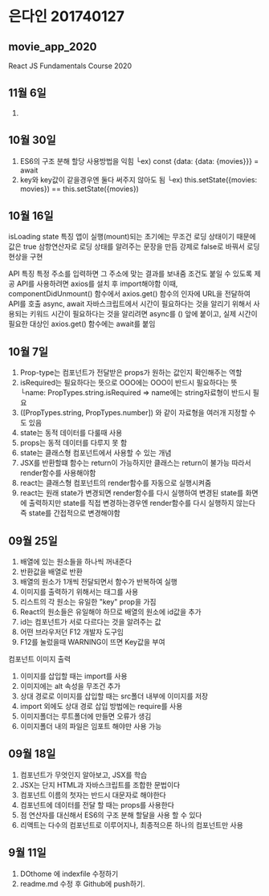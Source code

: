 # 은다인 201740127

## movie_app_2020
React JS Fundamentals Course 2020

## 11월 6일
1. 

## 10월 30일
1. ES6의 구조 분해 할당 사용방법을 익힘
    └ex) const {data: {data: {movies}}} = await
2. key와 key값이 같을경우엔 둘다 써주지 않아도 됨
    └ex) this.setState({movies: movies}) == this.setState({movies})

## 10월 16일
isLoading state 특징
앱이 실행(mount)되는 초기에는 무조건 로딩 상태이기 때문에 값은 true
삼항연산자로 로딩 상태를 알려주는 문장을 만듬
강제로 false로 바꿔서 로딩 현상을 구현

API 특징
특정 주소를 입력하면 그 주소에 맞는 결과를 보내줌
조건도 붙일 수 있도록 제공
API를 사용하려면 axios를 설치 후 import해야함
이때, componentDidUnmount() 함수에서 axios.get() 함수의 인자에 URL을 전달하여 API를 호출
async, await
자바스크립트에서 시간이 필요하다는 것을 알리기 위해서 사용되는 키워드
시간이 필요하다는 것을 알리려면 async를 () 앞에 붙이고, 실제 시간이 필요한 대상인 axios.get() 함수에는 await를 붙임


## 10월 7일
1. Prop-type는 컴포넌트가 전달받은 props가 원하는 값인지 확인해주는 역할
2. isRequired는 필요하다는 뜻으로 OOO에는 OOO이 반드시 필요하다는 뜻
    └name: PropTypes.string.isRequired => name에는 string자료형이 반드시 필요
3. ([PropTypes.string, PropTypes.number]) 와 같이 자료형을 여러개 지정할 수도 있음
4. state는 동적 데이터를 다룰때 사용
5. props는 동적 데이터를 다루지 못 함
6. state는 클래스형 컴포넌트에서 사용할 수 있는 개념
7. JSX를 반환할떄 함수는 return이 가능하지만 클래스는 return이 불가능 따라서 render함수를 사용해야함
8. react는 클래스형 컴포넌트의 render함수를 자동으로 실행시켜줌
9. react는 원래 state가 변경되면 render함수를 다시 실행하여 변경된 state를 화면에 출력하지만
    state를 직접 변경하는경우엔 render함수를 다시 실행하지 않는다 즉 state를 간접적으로 변경해야함


## 09월 25일
1. 배열에 있는 원소들을 하나씩 꺼내준다
2. 반환값을 배열로 반환
3. 배열의 원소가 1개씩 전달되면서 함수가 반복하여 실행
4. 이미지를 출력하기 위해서는  태그를 사용
5. 리스트의 각 원소는 유일한 "key" prop을 가짐
6. React의 원소들은 유일해야 하므로 배열의 원소에 id값을 추가
7. id는 컴포넌트가 서로 다르다는 것을 알려주는 값
8. 어떤 브라우저던 F12 개발자 도구임
9. F12를 눌렀을때 WARNING이 뜨면 Key값을 부여
 
 컴포넌트 이미지 출력
1. 이미지를 삽입할 때는 import를 사용
2. 이미지에는 alt 속성을 무조건 추가
3. 상대 경로로 이미지를 삽입할 때는 src폴더 내부에 이미지를 저장
4. import 외에도 상대 경로 삽입 방법에는 require를 사용
5. 이미지폴더는 루트폴더에 만들면 오류가 생김
6. 이미지폴더 내의 파일은 임포트 해야만 사용 가능


## 09월 18일
1. 컴포넌트가 무엇인지 알아보고, JSX를 학습
2. JSX는 단지 HTML과 자바스크립트를 조합한 문법이다
3. 컴포넌트 이름의 첫자는 반드시 대문자로 해야한다
4. 컴포넌트에 데이터를 전달 할 때는 props를 사용한다
5. 점 연산자를 대신해서 ES6의 구조 분해 할달을 사용 할 수 있다
6. 리액트는 다수의 컴포넌트로 이루어지나, 최종적으론 하나의 컴포넌트만 사용

## 9월 11일
1. DOthome 에 indexfile 수정하기
2. readme.md 수정 후 Github에 push하기.